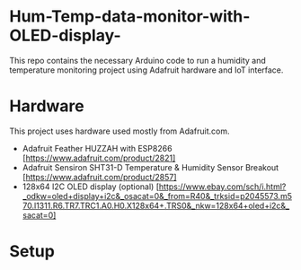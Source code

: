 # Hum-Temp-data-monitor-with-OLED-display-

This repo contains the necessary Arduino code to run a humidity and temperature monitoring project using Adafruit hardware and IoT interface.

# Hardware

This project uses hardware used mostly from Adafruit.com.
- Adafruit Feather HUZZAH with ESP8266 [https://www.adafruit.com/product/2821]
- Adafruit Sensiron SHT31-D Temperature & Humidity Sensor Breakout [https://www.adafruit.com/product/2857] 
- 128x64 I2C OLED display (optional) [https://www.ebay.com/sch/i.html?_odkw=oled+display+i2c&_osacat=0&_from=R40&_trksid=p2045573.m570.l1311.R6.TR7.TRC1.A0.H0.X128x64+.TRS0&_nkw=128x64+oled+i2c&_sacat=0]




# Setup 



